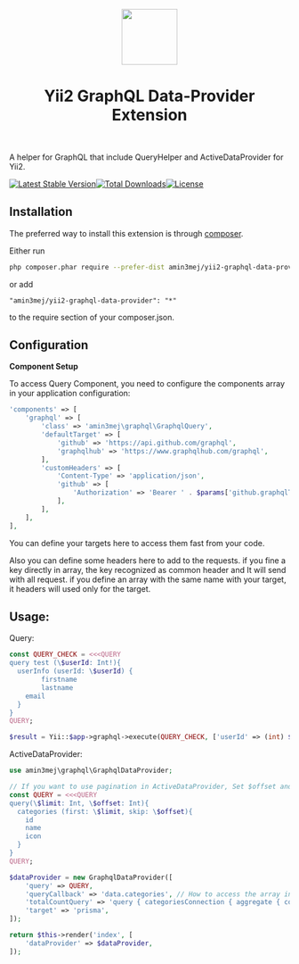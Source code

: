 <p align="center">
    <a href="https://github.com/yiisoft" target="_blank">
        <img src="https://avatars0.githubusercontent.com/u/993323" height="100px">
    </a>
    <h1 align="center">Yii2 GraphQL Data-Provider Extension</h1>
    <br>
</p>

A helper for GraphQL that include QueryHelper and ActiveDataProvider for Yii2.

[![Latest Stable Version](https://poser.pugx.org/amin3mej/yii2-graphql-data-provider/v/stable)](https://packagist.org/packages/amin3mej/yii2-graphql-data-provider)[![Total Downloads](https://poser.pugx.org/amin3mej/yii2-graphql-data-provider/downloads)](https://packagist.org/packages/amin3mej/yii2-graphql-data-provider)[![License](https://poser.pugx.org/amin3mej/yii2-graphql-data-provider/license)](https://packagist.org/packages/amin3mej/yii2-graphql-data-provider)

Installation
------------

The preferred way to install this extension is through [composer](http://getcomposer.org/download/).

Either run

```sh
php composer.phar require --prefer-dist amin3mej/yii2-graphql-data-provider "*"
```

or add

```
"amin3mej/yii2-graphql-data-provider": "*"
```

to the require section of your composer.json.

Configuration
-------------

**Component Setup**

To access Query Component, you need to configure the components array in your application configuration:
```php
'components' => [
    'graphql' => [
        'class' => 'amin3mej\graphql\GraphqlQuery',
        'defaultTarget' => [
            'github' => 'https://api.github.com/graphql',
            'graphqlhub' => 'https://www.graphqlhub.com/graphql',
        ],
        'customHeaders' => [
            'Content-Type' => 'application/json',
            'github' => [
                'Authorization' => 'Bearer ' . $params['github.graphqlToken'],
            ],
        ],
    ],
],
```

You can define your targets here to access them fast from your code.

Also you can define some headers here to add to the requests. if you fine a key directly in array, the key recognized as common header and It will send with all request.
if you define an array with the same name with your target, it headers will used only for the target.

Usage:
---------

Query:

```php
const QUERY_CHECK = <<<QUERY
query test (\$userId: Int!){
  userInfo (userId: \$userId) {
		firstname
		lastname
    email
  }
}
QUERY;

$result = Yii::$app->graphql->execute(QUERY_CHECK, ['userId' => (int) $userId], 'github');
```



ActiveDataProvider:

```php
use amin3mej\graphql\GraphqlDataProvider;

// If you want to use pagination in ActiveDataProvider, Set $offset and $limit in your query. Everything will be handled automatically.
const QUERY = <<<QUERY
query(\$limit: Int, \$offset: Int){
  categories (first: \$limit, skip: \$offset){
    id
    name
    icon
  }
}
QUERY;

$dataProvider = new GraphqlDataProvider([
    'query' => QUERY,
    'queryCallback' => 'data.categories', // How to access the array in responded query result? More: https://www.yiiframework.com/doc/guide/2.0/en/helper-array#getting-values
    'totalCountQuery' => 'query { categoriesConnection { aggregate { count } } }',
    'target' => 'prisma',
]);

return $this->render('index', [
    'dataProvider' => $dataProvider,
]);
```

